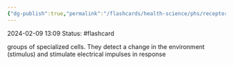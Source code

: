 ```yaml
---
{"dg-publish":true,"permalink":"/flashcards/health-science/phs/receptor/","updated":"2024-03-01T08:57:58.118-06:00"}
---
```


2024-02-09
13:09
Status: #flashcard

groups of specialized cells. They detect a change in the environment (stimulus) and stimulate electrical impulses in response